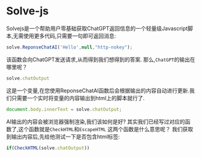 # Solve-js
Solvejs是一个帮助用户零基础获取ChatGPT返回信息的一个轻量级Javascript脚本,无需使用更多代码,只需要一句即可返回消息:
```javascript
solve.ReponseChatAI('Hello',null,"http-nokey");
```
该函数会向ChatGPT发送请求,从而得到我们想得到的答案.
那么,```ChatGPT```的输出在哪里呢？
```javascript
solve.chatOutput
```
这是一个变量,在您使用ReponseChatAI函数后会根据输出的内容自动进行更新.我们只需要一个实时将变量的内容输出到html上的脚本就行了.
```javascript
document.body.innerText = solve.chatOutput;
```

AI输出的内容会被浏览器强制渲染,我们该如何是好?
其实我们已经写过对应的函数了,这个函数就是```CheckHTML```和```EscapeHTML```
这两个函数是什么意思呢？
我们获取到输出内容后,先给他测试一下是否包含html标签:
```javascript
if(CheckHTML(solve.chatOutput)) 
